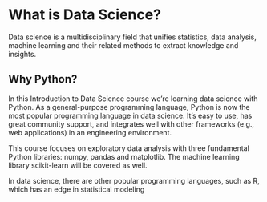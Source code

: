 # What is Data Science?

Data science is a multidisciplinary field that unifies statistics, data analysis,
machine learning and their related methods to extract knowledge and insights.

## Why Python?

In this Introduction to Data Science course we’re learning data science with Python.
As a general-purpose programming language, Python is now the most popular programming language in data science.
It’s easy to use, has great community support, and integrates well with other frameworks (e.g., web applications) in an engineering environment.

This course focuses on exploratory data analysis with three fundamental Python libraries: numpy, pandas and matplotlib.
The machine learning library scikit-learn will be covered as well.

In data science, there are other popular programming languages, such as R, which has an edge in statistical modeling
